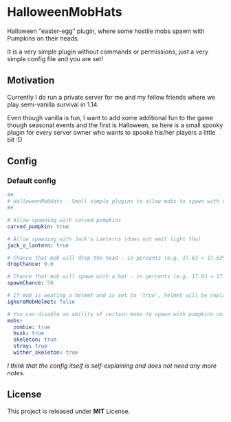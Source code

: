 # HalloweenMobHats

Halloween "easter-egg" plugin, where some hostile mobs spawn with Pumpkins on their heads.

It is a very simple plugin without commands or permissions, just a very simple config file and you are set!

## Motivation

Currently I do run a private server for me and my fellow friends where we play semi-vanilla survival in 1.14. 

Even though vanilla is fun, I want to add some additional fun to the game though seasonal events and the first is Halloween, se here is a small spooky plugin for every server owner who wants to spooke his/her players a little bit :D

## Config

### Default config

```yaml
##
# HalloweenMobHats - Small simple plugins to allow mobs to spawn with carved pumpkins or jack'o lanterns on their heads
##

# Allow spawning with carved pumpkins
carved_pumpkin: true

# Allow spawning with Jack'o Lanterns (does not emit light tho)
jack_o_lantern: true

# Chance that mob will drop the head - in percents (e.g. 17.63 = 17.63%), integers only
dropChance: 0.0

# Chance that mob will spawn with a hat - in percents (e.g. 17.63 = 17.63%), integers only
spawnChance: 50

# If mob is wearing a helmet and is set to 'true', helmet will be replaced
ignoreMobHelmet: false

# You can disable an ability of certain mobs to spawn with pumpkins on their heads
mobs:
  zombie: true
  husk: true
  skeleton: true
  stray: true
  wither_skeleton: true
```

_I think that the config itself is self-explaining and does not need any more notes._

## License

This project is released under **MIT** License.